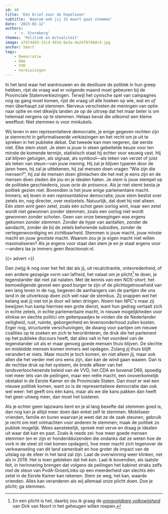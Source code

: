 ```yaml
---
id: 48
title: 'Een brief voor de hopelozen'
subtitle: 'Waarom ook jij 15 maart gaat stemmen'
date: '2023-02-12'
authors:
    - 'v. Stormberg'
themes: 'Politiek en Actualiteit'
image: a7474dd3-15cd-483d-8a3a-4a2470748dc4.jpg
anchor: Smart
tags:
    - Democratie
    - D66
    - VVD
    - Verkiezingen
---
```


In het land waar het wantrouwen en de desillusie de politiek in hun greep hebben, rijst de vraag wat er volgende maand moet gebeuren bij de Provinciale Statenverkiezingen. Terwijl het cynische spel van campagnes nog op gang moet komen, rijst de vraag uit alle hoeken op wie, wat en _of_ men überhaupt zal stemmen. Nerveus verschieten de meningen van optie naar optie en niet dikwijls landen ze op de uitroep dat het maar beter is om helemaal nergens op te stemmen. Helaas bevat die uitkomst een kleine weeffout: Niet stemmen is voor minkukels.

Wij leven in een representatieve democratie, je enige gegeven rechten zijn je stemrecht in geformaliseerde verkiezingen en het recht om je uit te spreken in het publieke debat. Dat tweede kan men negeren, dat eerste niet. Elke stem _staat_. Je stem is jouw in steen gebeitelde keuze voor ten minste de komende termijn, statistisch staat hij echter voor eeuwig vast. Hij zal blijven getuigen, als signaal, als symbool—als teken van verzet of juist als teken van steun—van jouw mening. Hij zal je blijven typeren door de jaren heen, hij zal je uittekenen, hij zal mensen doen vragen “Wie zijn die mensen?”, hij zal de mensen doen glimlachen die het met je eens zijn en de mensen doen zieden die jou en je idealen haten. Je stem is jouw stempel op de politieke geschiedenis, jouw _acte de présence_. Als je niet stemt besta je politiek gezien niet. Bovendien is het jouw enige parlementaire macht. Immers; wij leven in een _representatieve_ democratie; jouw stem beslist over zetels én, nog directer, over restzetels. Natuurlijk, dat doet hij niet alleen. Eén stem wint geen zetel, zoals één schot geen oorlog wint, maar een zetel wordt niet gewonnen zonder stemmen, zoals een oorlog niet wordt gewonnen zonder schoten. Geen van onze bewegingen was ergens gekomen zonder stemmen. Zonder de _hype_ van aantallen, zonder de aandacht, zonder de bij de zetels behorende subsidies, zonder de vertegenwoordiging en zichtbaarheid. Stemmen is jouw macht, jouw minste macht en jouw grootste macht. Waarom zou je je eigen macht niet willen maximaliseren? Als je ergens voor staat dan stem je en je staat ergens voor—anders las je immers geen _Reactionair.nl_.

{{< advert >}}

Dan zwijg ik nog over het feit dat als jij, uit recalcitrantie, ontevredenheid, of een andere gezapige vorm van lafheid, het nalaat om je plicht[^1] te doen, je tegenstander dat niet zal nalaten. Met de kennis van een NOS-_short_, het bemoedigende gevoel een goed burger te zijn of de plichtsgetrouwheid van een lang leven in de rug, begeven de aanhangers van de partijen die ons land in de uitverkoop doen zich wél naar de stembus. Zij snappen wel het belang wat jij niet tot je door wil laten dringen. Noem hen _NPC's_ maar zij bewijzen hun kamp hiermee een grote dienst, want hun gedrag vertaalt zich in echte zetels, in echte parlementaire macht, in nieuwe mogelijkheden voor slinkse en slechte politici om geitenpaadjes te vinden die de Nederlander veiligheid, rust, ruimte, geborgenheid en levensonderhoud zullen kosten. Erger nog, structurele verschuivingen, de dwang voor partijen om nieuwe coalities op te zoeken en zich te heroriënteren, de druk die het parlement op het publieke discours heeft, dat alles valt in het voordeel van de tegenstander uit als er maar genoeg goede mensen thuis blijven. De slechte en misleidde mensen komen immers wel opdagen. Zolang jij thuis blijft verandert er niets. Maar mocht je toch komen, en niet alleen jij, maar ook allen die het verder met ons eens zijn, dan kan de wind gaan waaien. Dan is de rechtse druk op het systeem, de brede afkeer van het landsverloochenende beleid van de VVD, het CDA en bovenal D66, spoedig niet meer iets van de peilingen, maar een reële macht, een onoverkomelijk obstakel in de Eerste Kamer en de Provinciale Staten. Dan _moet_ er wel een nieuwe politiek komen, want zo is de representatieve democratie dan ook wel weer: het geeft ons één kans, maar als we die kans pakken dan heeft het geen uitweg meer, dan moet het luisteren.

Als je echter geen lapzwans bent en je al lang besefte dat stemmen goed is, dan nog kan je altijd meer doen dan enkel zelf te stemmen. Mobiliseer vrienden, familie en buren waarvan je weet dat ze de zaak steunen, gebruik je recht om met volmachten voor anderen te stemmen; maak de politiek zo publiek mogelijk. Wees aanstekelijk, spreek met verve en draag je idealen uit waar dat kan en past. Zoals ik reeds zei: hoe meer goede mensen stemmen (en er zijn er honderdduizenden die ondanks dat ze weten hoe de vork in de steel zit niet komen opdagen), hoe meer macht zich tegenover de verkwanseling van dit land samenbalt en hoe groter de impact van de uitslag op de sfeer in het land zal zijn. Laat de overwinning weer klinken, net als in 2019. Het is toen gebleken dat het _kan_. Laat ik bovendien, als laatste feit, in herinnering brengen dat volgens de peilingen het kabinet straks zelfs _met_ de steun van PvdA-GroenLinks op een meerderheid van slechts één zetel in de Eerste Kamer kan rekenen. Stem ze weg; het kan, waarde vrienden. Alles kan veranderen als wij allemaal onze plicht doen. Doe je plicht; ga stemmen.


[^1]: En een plicht is het, daarbij zou ik graag de *[onnavolgbare volkswijsheid](https://www.youtube.com/watch?v=rJfhz4h5l6Q)* van Dirk van Noort in het geheugen willen roepen.
